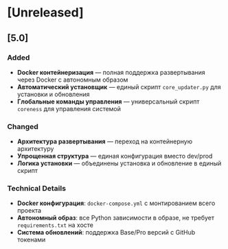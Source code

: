 # [Unreleased]

## [5.0]

### Added
- **Docker контейнеризация** — полная поддержка развертывания через Docker с автономным образом
- **Автоматический установщик** — единый скрипт `core_updater.py` для установки и обновления
- **Глобальные команды управления** — универсальный скрипт `coreness` для управления системой

### Changed
- **Архитектура развертывания** — переход на контейнерную архитектуру
- **Упрощенная структура** — единая конфигурация вместо dev/prod
- **Логика установки** — объединены установка и обновление в единый скрипт

### Technical Details
- **Docker конфигурация**: `docker-compose.yml` с монтированием всего проекта
- **Автономный образ**: все Python зависимости в образе, не требует `requirements.txt` на хосте
- **Система обновлений**: поддержка Base/Pro версий с GitHub токенами

